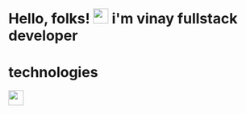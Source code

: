 # 
# Hello, folks! <img src="https://raw.githubusercontent.com/MartinHeinz/MartinHeinz/master/wave.gif" width="30px"> i'm vinay fullstack developer

# technologies
<img src="https://cdn.auth0.com/blog/optimizing-react/logo.png" width="30px">

